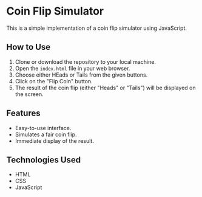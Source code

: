 # Coin Flip Simulator

This is a simple implementation of a coin flip simulator using JavaScript.

## How to Use

1. Clone or download the repository to your local machine.<br>
2. Open the `index.html` file in your web browser.<br>
3. Choose either HEads or Tails from the given buttons.<br>
4. Click on the "Flip Coin" button.<br>
5. The result of the coin flip (either "Heads" or "Tails") will be displayed on the screen.<br>

## Features

- Easy-to-use interface.<br>
- Simulates a fair coin flip.<br>
- Immediate display of the result.<br>

## Technologies Used

- HTML<br>
- CSS<br>
- JavaScript<br>
